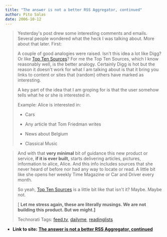 ```yaml
---
title: "The answer is not a better RSS Aggregator, continued"
author: Pito Salas
date: 2006-10-12
---
```



>
> Yesterday's post drew some interesting comments and emails. Several people
> wondered what the heck I was talking about. More about that later. First:
>
> A couple of good analogies were raised. Isn't this idea a lot like Digg? Or
> like [Top Ten Sources](<http://www.toptensources.com/>)? For me the Top Ten
> Sources, which I know reasonably well, is the better analogy. Certainly Digg
> is hot but the reason it doesn't work for what I am talking about is that it
> bring you links to content or sites that (random) others have marked as
> interesting.
>
> A key part of the idea that I am groping for is that the user somehow tells
> what he or she is interested in.
>
> Example: Alice is interested in:
>
>   * Cars
>
>   * Any article that Tom Friedman writes
>
>   * News about Belgium
>
>   * Classical Music
>
>

>
> And with that **very minimal** bit of guidance this new product or service,
> **if it is ever built,** starts delivering articles, pictures, information
> to alice, Alice. And this info includes sources that she never heard of
> before nor had any way to locate or read. A little bit like she opens her
> weekly Time Magazine or Car and Driver every month.
>
> So yeah, [Top Ten Sources](<http://www.toptensources.com/>) is a little bit
> like that isn't it? Maybe. Maybe not.
>
> [ **Let me stress again, these are literally musings. We are not building
> this product. But we might.]**
>
> Technorati Tags: [feed.tv](<http://www.technorati.com/tag/feed.tv>),
> [dailyme](<http://www.technorati.com/tag/dailyme>),
> [readinglists](<http://www.technorati.com/tag/readinglists>)


* **Link to site:** **[The answer is not a better RSS Aggregator, continued](None)**
